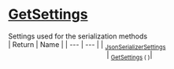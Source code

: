 # [GetSettings](./SerializationHelper-100664029.md)

Settings used for the serialization methods
<br>
| Return | Name | 
| --- | --- | 
| <sub>[JsonSerializerSettings](./SerializationHelper-100664029.md)</sub><img width=200/>| <sub>[GetSettings](./SerializationHelper-100664029.md) (  )</sub>| <br>


